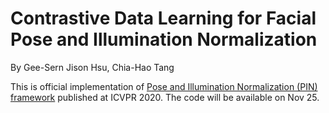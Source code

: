# Contrastive Data Learning for Facial Pose and Illumination Normalization
By Gee-Sern Jison Hsu, Chia-Hao Tang

This is official implementation of [Pose and Illumination Normalization (PIN) framework]() published at ICVPR 2020. The code will be available on Nov 25.

